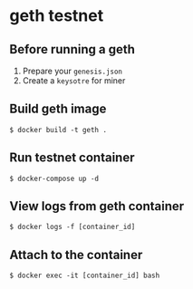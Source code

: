 # geth testnet

## Before running a geth

1. Prepare your `genesis.json`
2. Create a `keysotre` for miner

## Build geth image

```
$ docker build -t geth .
```

## Run testnet container

```
$ docker-compose up -d
```

## View logs from geth container

```
$ docker logs -f [container_id]
```

## Attach to the container

```
$ docker exec -it [container_id] bash
```
